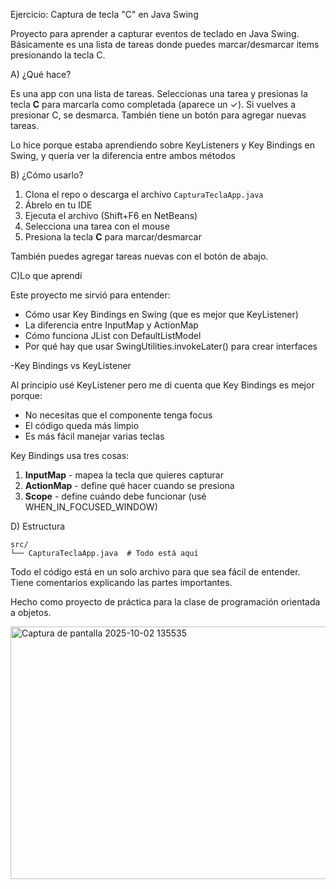 Ejercicio: Captura de tecla "C" en Java Swing

Proyecto para aprender a capturar eventos de teclado en Java Swing. Básicamente es una lista de tareas donde puedes marcar/desmarcar items presionando la tecla C.

A) ¿Qué hace?

Es una app con una lista de tareas. Seleccionas una tarea y presionas la tecla **C** para marcarla como completada (aparece un ✓). Si vuelves a presionar C, se desmarca. También tiene un botón para agregar nuevas tareas.

Lo hice porque estaba aprendiendo sobre KeyListeners y Key Bindings en Swing, y quería ver la diferencia entre ambos métodos

B) ¿Cómo usarlo?

1. Clona el repo o descarga el archivo `CapturaTeclaApp.java`
2. Ábrelo en tu IDE
3. Ejecuta el archivo (Shift+F6 en NetBeans)
4. Selecciona una tarea con el mouse
5. Presiona la tecla **C** para marcar/desmarcar

También puedes agregar tareas nuevas con el botón de abajo.

C)Lo que aprendí

Este proyecto me sirvió para entender:

- Cómo usar Key Bindings en Swing (que es mejor que KeyListener)
- La diferencia entre InputMap y ActionMap
- Cómo funciona JList con DefaultListModel
- Por qué hay que usar SwingUtilities.invokeLater() para crear interfaces

-Key Bindings vs KeyListener

Al principio usé KeyListener pero me di cuenta que Key Bindings es mejor porque:
- No necesitas que el componente tenga focus
- El código queda más limpio
- Es más fácil manejar varias teclas

Key Bindings usa tres cosas:
1. **InputMap** - mapea la tecla que quieres capturar
2. **ActionMap** - define qué hacer cuando se presiona
3. **Scope** - define cuándo debe funcionar (usé WHEN_IN_FOCUSED_WINDOW)

D) Estructura

```
src/
└── CapturaTeclaApp.java  # Todo está aquí
```

Todo el código está en un solo archivo para que sea fácil de entender. Tiene comentarios explicando las partes importantes.

Hecho como proyecto de práctica para la clase de programación orientada a objetos.

<img width="845" height="404" alt="Captura de pantalla 2025-10-02 135535" src="https://github.com/user-attachments/assets/60b3abf2-bf63-4f8f-9442-b95a5941050d" />

